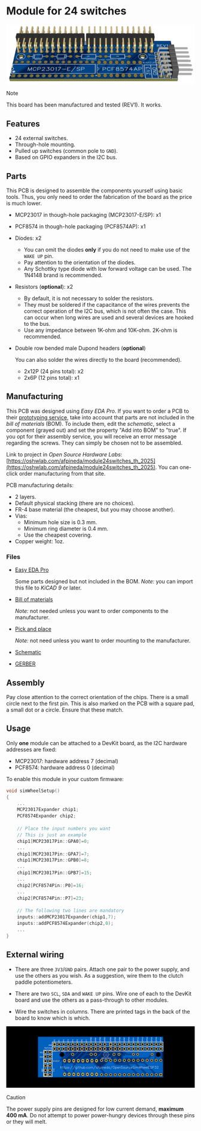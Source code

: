 # Module for 24 switches

![Module for 24 switches (through-hole)](./Module24Switches_TH_2025-3D.png)

> [!NOTE]
> This board has been manufactured and tested (REV1).
> It works.

## Features

- 24 external switches.
- Through-hole mounting.
- Pulled up switches (common pole to `GND`).
- Based on GPIO expanders in the I2C bus.

## Parts

This PCB is designed to assemble the components yourself using basic tools.
Thus, you only need to order the fabrication of the board as the price is much lower.

- MCP23017 in though-hole packaging (MCP23017-E/SP): x1
- PCF8574 in though-hole packaging (PCF8574AP): x1
- Diodes: x2

  - You can omit the diodes **only** if you do not need to make use of the `WAKE UP` pin.
  - Pay attention to the orientation of the diodes.
  - Any Schottky type diode with low forward voltage can be used.
    The 1N4148 brand is recommended.

- Resistors (**optional**): x2

  - By default, it is not necessary to solder the resistors.
  - They must be soldered if the capacitance of the wires prevents the correct operation of the I2C bus,
    which is not often the case.
    This can occur when long wires are used and several devices are hooked to the bus.
  - Use any impedance between 1K-ohm and 10K-ohm.
    2K-ohm is recommended.

- Double row bended male Dupond headers (**optional**)

  You can also solder the wires directly to the board (recommended).

  - 2x12P (24 pins total): x2
  - 2x6P (12 pins total): x1

## Manufacturing

This PCB was designed using *Easy EDA Pro*.
If you want to order a PCB to their
[prototyping service](https://jlcpcb.com/?href=easyeda-home),
take into account that parts are not included in the *bill of materials* (BOM).
To include them, edit the *schematic*, select a component (grayed out) and
set the property "Add into BOM" to "true".
If you opt for their assembly service,
you will receive an error message regarding the screws.
They can simply be chosen not to be assembled.

Link to project in *Open Source Hardware Labs*:
[https://oshwlab.com/afpineda/module24switches_th_2025](https://oshwlab.com/afpineda/module24switches_th_2025).
You can one-click order manufacturing from that site.

PCB manufacturing details:

- 2 layers.
- Default physical stacking (there are no choices).
- FR-4 base material (the cheapest, but you may choose another).
- Vias:
  - Minimum hole size is 0.3 mm.
  - Minimum ring diameter is 0.4 mm.
  - Use the cheapest covering.
- Copper weight: 1oz.

### Files

- [Easy EDA Pro](./Module24Switches_TH_2025.epro)

  Some parts designed but not included in the BOM.
  *Note:* you can import this file to *KiCAD 9* or later.

- [Bill of materials](./Module24Switches_TH_2025-BOM.csv)

  *Note:* not needed unless you want to order components to the manufacturer.

- [Pick and place](./Module24Switches_TH_2025-PickAndPlace.csv)

  *Note:* not need unless you want to order mounting to the manufacturer.

- [Schematic](./Module24Switches_TH_2025.pdf)

- [GERBER](./Module24Switches_TH_2025-Gerber.zip)

## Assembly

Pay close attention to the correct orientation of the chips.
There is a small circle next to the first pin.
This is also marked on the PCB with a square pad, a small dot or a circle.
Ensure that these match.

## Usage

Only **one** module can be attached to a DevKit board,
as the I2C hardware addresses are fixed:

- MCP23017: hardware address 7 (decimal)
- PCF8574: hardware address 0 (decimal)

To enable this module in your custom firmware:

```c++
void simWheelSetup()
{
    ...
    MCP23017Expander chip1;
    PCF8574Expander chip2;

    // Place the input numbers you want
    // This is just an example
    chip1[MCP23017Pin::GPA0]=0;
    ...
    chip1[MCP23017Pin::GPA7]=7;
    chip1[MCP23017Pin::GPB0]=8;
    ...
    chip1[MCP23017Pin::GPB7]=15;
    ...
    chip2[PCF8574Pin::P0]=16;
    ...
    chip2[PCF8574Pin::P7]=23;

    // The following two lines are mandatory
    inputs::addMCP23017Expander(chip1,7);
    inputs::addPCF8574Expander(chip2,0);
    ...
}
```

## External wiring

- There are three `3V3`/`GND` pairs.
  Attach one pair to the power supply,
  and use the others as you wish.
  As a suggestion, wire them to the clutch paddle potentiometers.

- There are two `SCL`, `SDA` and `WAKE UP` pins.
  Wire one of each to the DevKit board and
  use the others as a pass-through to other modules.

- Wire the switches in columns.
  There are printed tags in the back of the board to know which is which.

![Pinout](./Module24Switches_TH_2025-back.png)

> [!CAUTION]
> The power supply pins are designed for low current demand,
> **maximum 400 mA**.
> Do not attempt to power power-hungry devices
> through these pins or they will melt.
